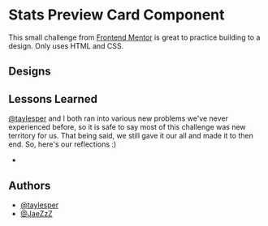 # Stats Preview Card Component

This small challenge from [Frontend Mentor](https://www.frontendmentor.io/home) is great to practice building to a design. Only uses HTML and CSS.

## Designs

## Lessons Learned

[@taylesper](https://github.com/taylesper) and I both ran into various new problems we've never experienced before, so it is safe to say most of this challenge was new territory for us. That being said, we still gave it our all and made it to then end. So, here's our reflections :)

-
## Authors

- [@taylesper](https://github.com/taylesper)
- [@JaeZzZ](https://github.com/JaeZzZ)
